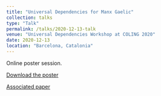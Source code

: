 ```yaml
---
title: "Universal Dependencies for Manx Gaelic"
collection: talks
type: "Talk"
permalink: /talks/2020-12-13-talk
venue: "Universal Dependencies Workshop at COLING 2020"
date: 2020-12-13
location: "Barcelona, Catalonia"
---
```


Online poster session.

[Download the poster](/files/ScannellPosterUD.pdf)

[Associated paper](/publication/2020-12-13-ud-gaelg)
